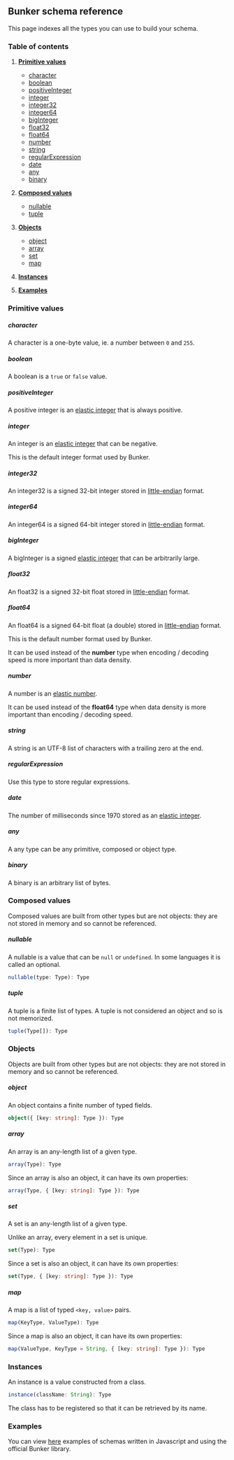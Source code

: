 ## Bunker schema reference

This page indexes all the types you can use to build your schema.

### Table of contents
1. [**Primitive values**](#primitive-values)
   - [character](#character)
   - [boolean](#boolean)
   - [positiveInteger](#positiveinteger)
   - [integer](#integer)
   - [integer32](#integer32)
   - [integer64](#integer64)
   - [bigInteger](#biginteger)
   - [float32](#float32)
   - [float64](#float64)
   - [number](#number)
   - [string](#string)
   - [regularExpression](#regularexpression)
   - [date](#date)
   - [any](#any)
   - [binary](#binary)

2. [**Composed values**](#composed-values)
   - [nullable](#nullable)
   - [tuple](#tuple)

3. [**Objects**](#objects)
   - [object](#object)
   - [array](#array)
   - [set](#set)
   - [map](#map)

4. [**Instances**](#instances)

5. [**Examples**](#examples)

### <a name="primitive-values"></a> Primitive values

##### character
A character is a one-byte value, ie. a number between `0` and `255`.

##### boolean
A boolean is a `true` or `false` value.

##### positiveInteger
A positive integer is an [elastic integer](https://github.com/digital-loukoum/bunker/tree/main/documentation/specifications#elastic-integers) that is always positive.

##### integer
An integer is an [elastic integer](https://github.com/digital-loukoum/bunker/tree/main/documentation/specifications#elastic-integers) that can be negative.

This is the default integer format used by Bunker.

##### integer32
An integer32 is a signed 32-bit integer stored in [little-endian](https://en.wikipedia.org/wiki/Endianness) format.

##### integer64
An integer64 is a signed 64-bit integer stored in [little-endian](https://en.wikipedia.org/wiki/Endianness) format.

##### bigInteger
A bigInteger is a signed [elastic integer](https://github.com/digital-loukoum/bunker/tree/main/documentation/specifications#elastic-integers) that can be arbitrarily large.

##### float32
An float32 is a signed 32-bit float stored in [little-endian](https://en.wikipedia.org/wiki/Endianness) format.

##### float64
An float64 is a signed 64-bit float (a double) stored in [little-endian](https://en.wikipedia.org/wiki/Endianness) format.

This is the default number format used by Bunker.

It can be used instead of the **number** type when encoding / decoding speed is more important than data density.

##### number
A number is an [elastic number](https://github.com/digital-loukoum/bunker/tree/main/documentation/specifications#elastic-number).

It can be used instead of the **float64** type when data density is more important than encoding / decoding speed.

##### string
A string is an UTF-8 list of characters with a trailing zero at the end.

##### regularExpression
Use this type to store regular expressions.

##### date

The number of milliseconds since 1970 stored as an [elastic integer](https://github.com/digital-loukoum/bunker/tree/main/documentation/specifications#elastic-integers).

##### any
A any type can be any primitive, composed or object type.

##### binary
A binary is an arbitrary list of bytes.


### <a name="composed-values"></a> Composed values

Composed values are built from other types but are not objects: they are not stored in memory and so cannot be referenced.

##### nullable
A nullable is a value that can be `null` or `undefined`. In some languages it is called an optional.
```ts
nullable(type: Type): Type
```

##### tuple
A tuple is a finite list of types. A tuple is not considered an object and so is not memorized.
```ts
tuple(Type[]): Type
```


### Objects

Objects are built from other types but are not objects: they are not stored in memory and so cannot be referenced.


##### object
An object contains a finite number of typed fields.
```ts
object({ [key: string]: Type }): Type
```

##### array
An array is an any-length list of a given type.

```ts
array(Type): Type
```

Since an array is also an object, it can have its own properties:
```ts
array(Type, { [key: string]: Type }): Type
```


##### set
A set is an any-length list of a given type.

Unlike an array, every element in a set is unique.

```ts
set(Type): Type
```

Since a set is also an object, it can have its own properties:
```ts
set(Type, { [key: string]: Type }): Type
```

##### map
A map is a list of typed `<key, value>` pairs.

```ts
map(KeyType, ValueType): Type
```

Since a map is also an object, it can have its own properties:
```ts
map(ValueType, KeyType = String, { [key: string]: Type }): Type
```


### Instances
An instance is a value constructed from a class.

```ts
instance(className: String): Type
```

The class has to be registered so that it can be retrieved by its name.


### Examples

You can view [here](https://github.com/digital-loukoum/bunker/tree/main/documentation/examples/ecmascript/schema) examples of schemas written in Javascript and using the official Bunker library.
